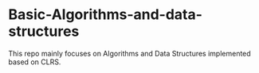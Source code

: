 # Basic-Algorithms-and-data-structures
This repo mainly focuses on Algorithms and Data Structures implemented based on CLRS. 
